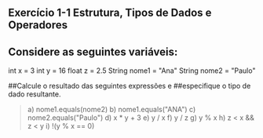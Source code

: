 ## Exercício 1-1 Estrutura, Tipos de Dados e Operadores
## Considere as seguintes variáveis:

int x = 3
int y = 16
float z = 2.5
String nome1 = "Ana"
String nome2 = "Paulo"

##Calcule o resultado das seguintes expressões e ##especifique o tipo de dado resultante.

> a) nome1.equals(nome2)
> b) nome1.equals("ANA")
> c) nome2.equals("Paulo")
> d) x * y + 3
> e) y / x
> f) y / z
> g) y % x
> h) z < x && z < y
> i) !(y % x == 0)

